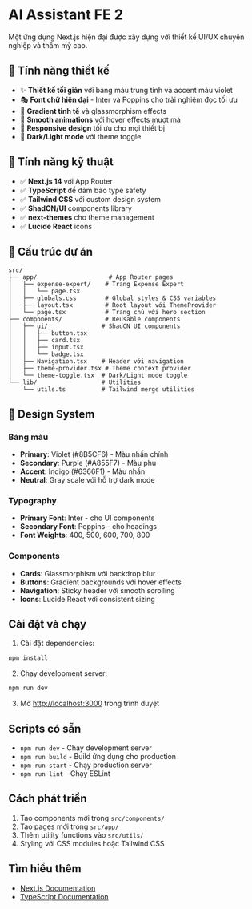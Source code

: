 # AI Assistant FE 2

Một ứng dụng Next.js hiện đại được xây dựng với thiết kế UI/UX chuyên nghiệp và thẩm mỹ cao.

## 🎨 Tính năng thiết kế

- ✨ **Thiết kế tối giản** với bảng màu trung tính và accent màu violet
- 🎭 **Font chữ hiện đại** - Inter và Poppins cho trải nghiệm đọc tối ưu
- 🌈 **Gradient tinh tế** và glassmorphism effects
- 🎯 **Smooth animations** với hover effects mượt mà
- 📱 **Responsive design** tối ưu cho mọi thiết bị
- 🌙 **Dark/Light mode** với theme toggle

## 🚀 Tính năng kỹ thuật

- ✅ **Next.js 14** với App Router
- ✅ **TypeScript** để đảm bảo type safety
- ✅ **Tailwind CSS** với custom design system
- ✅ **ShadCN/UI** components library
- ✅ **next-themes** cho theme management
- ✅ **Lucide React** icons

## 📁 Cấu trúc dự án

```
src/
├── app/                    # App Router pages
│   ├── expense-expert/    # Trang Expense Expert
│   │   └── page.tsx
│   ├── globals.css        # Global styles & CSS variables
│   ├── layout.tsx         # Root layout với ThemeProvider
│   └── page.tsx           # Trang chủ với hero section
├── components/            # Reusable components
│   ├── ui/               # ShadCN UI components
│   │   ├── button.tsx
│   │   ├── card.tsx
│   │   ├── input.tsx
│   │   └── badge.tsx
│   ├── Navigation.tsx    # Header với navigation
│   ├── theme-provider.tsx # Theme context provider
│   └── theme-toggle.tsx  # Dark/Light mode toggle
└── lib/                  # Utilities
    └── utils.ts          # Tailwind merge utilities
```

## 🎨 Design System

### Bảng màu
- **Primary**: Violet (#8B5CF6) - Màu nhấn chính
- **Secondary**: Purple (#A855F7) - Màu phụ
- **Accent**: Indigo (#6366F1) - Màu nhấn
- **Neutral**: Gray scale với hỗ trợ dark mode

### Typography
- **Primary Font**: Inter - cho UI components
- **Secondary Font**: Poppins - cho headings
- **Font Weights**: 400, 500, 600, 700, 800

### Components
- **Cards**: Glassmorphism với backdrop blur
- **Buttons**: Gradient backgrounds với hover effects
- **Navigation**: Sticky header với smooth scrolling
- **Icons**: Lucide React với consistent sizing

## Cài đặt và chạy

1. Cài đặt dependencies:
```bash
npm install
```

2. Chạy development server:
```bash
npm run dev
```

3. Mở [http://localhost:3000](http://localhost:3000) trong trình duyệt

## Scripts có sẵn

- `npm run dev` - Chạy development server
- `npm run build` - Build ứng dụng cho production
- `npm run start` - Chạy production server
- `npm run lint` - Chạy ESLint

## Cách phát triển

1. Tạo components mới trong `src/components/`
2. Tạo pages mới trong `src/app/`
3. Thêm utility functions vào `src/utils/`
4. Styling với CSS modules hoặc Tailwind CSS

## Tìm hiểu thêm

- [Next.js Documentation](https://nextjs.org/docs)
- [TypeScript Documentation](https://www.typescriptlang.org/docs/)
